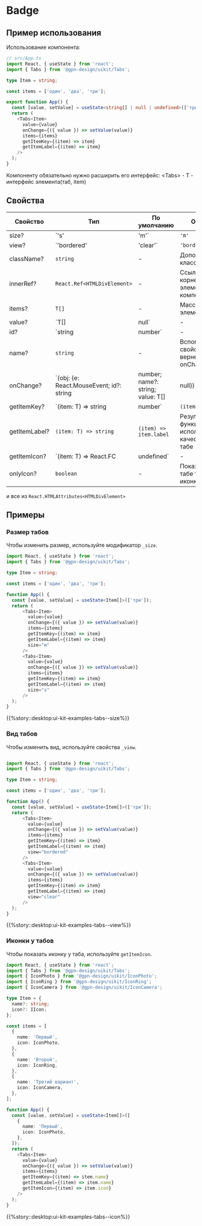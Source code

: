 # Badge

## Пример использования

Использование компонента:

```ts
// src/App.ts
import React, { useState } from 'react';
import { Tabs } from '@gpn-design/uikit/Tabs';

type Item = string;

const items = ['один', 'два', 'три'];

export function App() {
  const [value, setValue] = useState<string[] | null | undefined>(['три']);
  return (
    <Tabs<Item>
      value={value}
      onChange={({ value }) => setValue(value)}
      items={items}
      getItemKey={(item) => item}
      getItemLabel={(item) => item}
    />
  );
}
```

Компоненту обязательно нужно расширить его интерфейс:
<Tabs<T>> - T - интерфейс элемента(таб, item)

## Свойства

<!-- props:start -->

| Свойство      | Тип                                                                                             | По умолчанию           | Описание                                                                    |
| ------------- | ----------------------------------------------------------------------------------------------- | ---------------------- | --------------------------------------------------------------------------- |
| size?         | `'s' | 'm'`                                                                                     | `'m'`                  | Размер                                                                      |
| view?         | `'bordered' | 'clear'`                                                                          | `'bordered'`           | Вид                                                                         |
| className?    | `string`                                                                                        | -                      | Дополнительный класс                                                        |
| innerRef?     | `React.Ref<HTMLDivElement>`                                                                     | -                      | Ссылка на корневой DOM элемент компонента                                   |
| items?        | `T[]`                                                                                           | -                      | Массив элементов                                                            |
| value?        | `T[] | null`                                                                                    | -                      | Выбранный элемент                                                           |
| id?           | `string | number`                                                                               | -                      | Вспомогательное свойсво вернентся в onChange                                |
| name?         | `string`                                                                                        | -                      | Вспомогательное свойсво вернентся в onChange                                |
| onChange?     | `(obj: {e: React.MouseEvent; id?: string | number; name?: string; value: T[] | null}) => void;` | -                      | событие с рабатывающее при выборе пользователем пункта                      |
| getItemKey?   | `(item: T) => string | number`                                                                  | `(item) => item.id`    | Ожидается что результат функции возвращает уникальный ключ каждого из items |
| getItemLabel? | `(item: T) => string`                                                                           | `(item) => item.label` | Результат функции будет использоваться в качестве текста в табе             |
| getItemIcon?  | `(item: T) => React.FC<IIcon> | undefined`                                                      | -                      | Результат функции будет использоваться в качестве иконки в табе             |
| onlyIcon?     | `boolean`                                                                                       | -                      | Показавать в табе только иконку                                             |

и все из `React.HTMLAttributes<HTMLDivElement>`

<!-- props:end -->

## Примеры

### Размер табов

Чтобы изменить размер, используйте модификатор `_size`.

```ts
import React, { useState } from 'react';
import { Tabs } from '@gpn-design/uikit/Tabs';

type Item = string;

const items = ['один', 'два', 'три'];

function App() {
  const [value, setValue] = useState<Item[]>(['три']);
  return (
      <Tabs<Item>
        value={value}
        onChange={({ value }) => setValue(value)}
        items={items}
        getItemKey={(item) => item}
        getItemLabel={(item) => item}
        size="m"
      />
      <Tabs<Item>
        value={value}
        onChange={({ value }) => setValue(value)}
        items={items}
        getItemKey={(item) => item}
        getItemLabel={(item) => item}
        size="s"
      />
  );
}
```

{{%story::desktop:ui-kit-examples-tabs--size%}}

### Вид табов

Чтобы изменить вид, используйте свойства `_view`.

```ts

import React, { useState } from 'react';
import { Tabs } from '@gpn-design/uikit/Tabs';

type Item = string;

const items = ['один', 'два', 'три'];

function App() {
  const [value, setValue] = useState<Item[]>(['три']);
  return (
      <Tabs<Item>
        value={value}
        onChange={({ value }) => setValue(value)}
        items={items}
        getItemKey={(item) => item}
        getItemLabel={(item) => item}
        view="bordered"
      />
      <Tabs<Item>
        value={value}
        onChange={({ value }) => setValue(value)}
        items={items}
        getItemKey={(item) => item}
        getItemLabel={(item) => item}
        view="clear"
      />
  );
}
```

{{%story::desktop:ui-kit-examples-tabs--view%}}

### Иконки у табов

Чтобы показать иконку у таба, используйте `getItemIcon`.

```ts
import React, { useState } from 'react';
import { Tabs } from '@gpn-design/uikit/Tabs';
import { IconPhoto } from '@gpn-design/uikit/IconPhoto';
import { IconRing } from '@gpn-design/uikit/IconRing';
import { IconCamera } from '@gpn-design/uikit/IconCamera';

type Item = {
  name?: string;
  icon?: IIcon;
};

const items = [
  {
    name: 'Первый',
    icon: IconPhoto,
  },
  {
    name: 'Второй',
    icon: IconRing,
  },
  {
    name: 'Третий вариант',
    icon: IconCamera,
  },
];

function App() {
  const [value, setValue] = useState<Item[]>([
    {
      name: 'Первый',
      icon: IconPhoto,
    },
  ]);
  return (
    <Tabs<Item>
      value={value}
      onChange={({ value }) => setValue(value)}
      items={items}
      getItemKey={(item) => item.name}
      getItemLabel={(item) => item.name}
      getItemIcon={(item) => item.icon}
    />
  );
}
```

{{%story::desktop:ui-kit-examples-tabs--icon%}}
